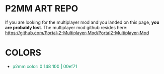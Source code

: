# P2MM ART REPO

If you are looking for the multiplayer mod and you landed on this page, **you are probably lost**.
The multiplayer mod github resides here: https://github.com/Portal-2-Multiplayer-Mod/Portal2-Multiplayer-Mod

# COLORS
- <span style="color: rgb(0 148 100)">p2mm color: 0 148 100 | 00ef71</span>
